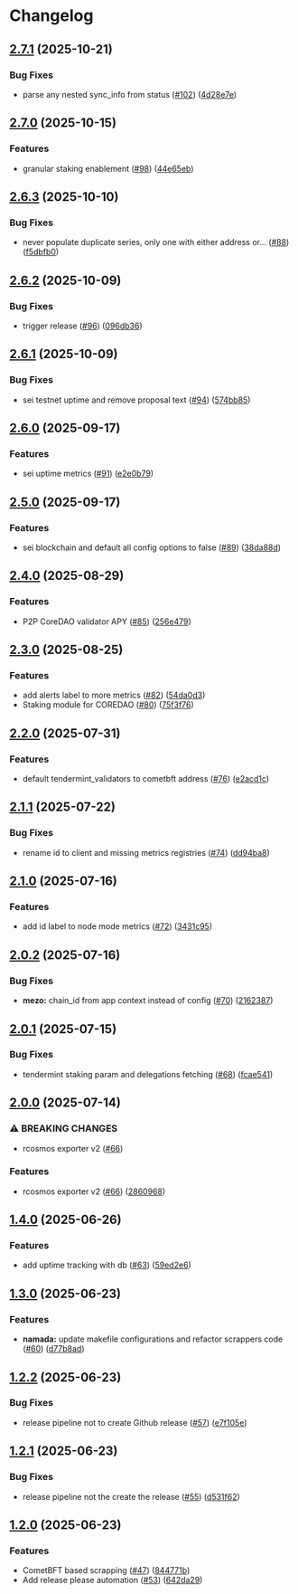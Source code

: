 # Changelog

## [2.7.1](https://github.com/p2p-org/rcosmos-exporter/compare/v2.7.0...v2.7.1) (2025-10-21)


### Bug Fixes

* parse any nested sync_info from status ([#102](https://github.com/p2p-org/rcosmos-exporter/issues/102)) ([4d28e7e](https://github.com/p2p-org/rcosmos-exporter/commit/4d28e7eb143cefe0b511835a264376c3a8bd9d18))

## [2.7.0](https://github.com/p2p-org/rcosmos-exporter/compare/v2.6.3...v2.7.0) (2025-10-15)


### Features

* granular staking enablement ([#98](https://github.com/p2p-org/rcosmos-exporter/issues/98)) ([44e65eb](https://github.com/p2p-org/rcosmos-exporter/commit/44e65eb60f3dd1f0b52c8397f350d96b8312d95e))

## [2.6.3](https://github.com/p2p-org/rcosmos-exporter/compare/v2.6.2...v2.6.3) (2025-10-10)


### Bug Fixes

* never populate duplicate series, only one with either address or… ([#88](https://github.com/p2p-org/rcosmos-exporter/issues/88)) ([f5dbfb0](https://github.com/p2p-org/rcosmos-exporter/commit/f5dbfb0e01f2bf14dcb2c494427b7b1e15674194))

## [2.6.2](https://github.com/p2p-org/rcosmos-exporter/compare/v2.6.1...v2.6.2) (2025-10-09)


### Bug Fixes

* trigger release ([#96](https://github.com/p2p-org/rcosmos-exporter/issues/96)) ([096db36](https://github.com/p2p-org/rcosmos-exporter/commit/096db362df2af086cd7d8efd004e18758b3c72fd))

## [2.6.1](https://github.com/p2p-org/rcosmos-exporter/compare/v2.6.0...v2.6.1) (2025-10-09)


### Bug Fixes

* sei testnet uptime and remove proposal text ([#94](https://github.com/p2p-org/rcosmos-exporter/issues/94)) ([574bb85](https://github.com/p2p-org/rcosmos-exporter/commit/574bb85e82a46d3d39539c71437bae3d1497126a))

## [2.6.0](https://github.com/p2p-org/rcosmos-exporter/compare/v2.5.0...v2.6.0) (2025-09-17)


### Features

* sei uptime metrics ([#91](https://github.com/p2p-org/rcosmos-exporter/issues/91)) ([e2e0b79](https://github.com/p2p-org/rcosmos-exporter/commit/e2e0b7954eafb7b96195da564c025e9c9fc202e5))

## [2.5.0](https://github.com/p2p-org/rcosmos-exporter/compare/v2.4.0...v2.5.0) (2025-09-17)


### Features

* sei blockchain and default all config options to false ([#89](https://github.com/p2p-org/rcosmos-exporter/issues/89)) ([38da88d](https://github.com/p2p-org/rcosmos-exporter/commit/38da88d4e128d1023655993715e6997027750f38))

## [2.4.0](https://github.com/p2p-org/rcosmos-exporter/compare/v2.3.0...v2.4.0) (2025-08-29)


### Features

* P2P CoreDAO validator APY ([#85](https://github.com/p2p-org/rcosmos-exporter/issues/85)) ([256e479](https://github.com/p2p-org/rcosmos-exporter/commit/256e479272f5dfee0c710bcf3e844ef54e5097e2))

## [2.3.0](https://github.com/p2p-org/rcosmos-exporter/compare/v2.2.2...v2.3.0) (2025-08-25)


### Features

* add alerts label to more metrics ([#82](https://github.com/p2p-org/rcosmos-exporter/issues/82)) ([54da0d3](https://github.com/p2p-org/rcosmos-exporter/commit/54da0d372790829651dffb89f0788c44d8fb0094))
* Staking module for COREDAO ([#80](https://github.com/p2p-org/rcosmos-exporter/issues/80)) ([75f3f76](https://github.com/p2p-org/rcosmos-exporter/commit/75f3f7696248a45116c52e8fd8607777e047a2f6))

## [2.2.0](https://github.com/p2p-org/rcosmos-exporter/compare/v2.1.1...v2.2.0) (2025-07-31)


### Features

* default tendermint_validators to cometbft address ([#76](https://github.com/p2p-org/rcosmos-exporter/issues/76)) ([e2acd1c](https://github.com/p2p-org/rcosmos-exporter/commit/e2acd1cce0ddaafa4730ff97ed6cde07c84227b8))

## [2.1.1](https://github.com/p2p-org/rcosmos-exporter/compare/v2.1.0...v2.1.1) (2025-07-22)


### Bug Fixes

* rename id to client and missing metrics registries ([#74](https://github.com/p2p-org/rcosmos-exporter/issues/74)) ([dd94ba8](https://github.com/p2p-org/rcosmos-exporter/commit/dd94ba8f6d6456d5a97f92dc3e4812fca5e29eab))

## [2.1.0](https://github.com/p2p-org/rcosmos-exporter/compare/v2.0.2...v2.1.0) (2025-07-16)


### Features

* add id label to node mode metrics ([#72](https://github.com/p2p-org/rcosmos-exporter/issues/72)) ([3431c95](https://github.com/p2p-org/rcosmos-exporter/commit/3431c9563d12b09edcca794b480e7e721c3a80d4))

## [2.0.2](https://github.com/p2p-org/rcosmos-exporter/compare/v2.0.1...v2.0.2) (2025-07-16)


### Bug Fixes

* **mezo:** chain_id from app context instead of config ([#70](https://github.com/p2p-org/rcosmos-exporter/issues/70)) ([2162387](https://github.com/p2p-org/rcosmos-exporter/commit/2162387822d2647589dfb0024579ba212e69b629))

## [2.0.1](https://github.com/p2p-org/rcosmos-exporter/compare/v2.0.0...v2.0.1) (2025-07-15)


### Bug Fixes

* tendermint staking param and delegations fetching ([#68](https://github.com/p2p-org/rcosmos-exporter/issues/68)) ([fcae541](https://github.com/p2p-org/rcosmos-exporter/commit/fcae54193e2f6b3fa6dba3ed1ee496ff778c1be2))

## [2.0.0](https://github.com/p2p-org/rcosmos-exporter/compare/v1.4.0...v2.0.0) (2025-07-14)


### ⚠ BREAKING CHANGES

* rcosmos exporter v2 ([#66](https://github.com/p2p-org/rcosmos-exporter/issues/66))

### Features

* rcosmos exporter v2 ([#66](https://github.com/p2p-org/rcosmos-exporter/issues/66)) ([2860968](https://github.com/p2p-org/rcosmos-exporter/commit/2860968b23445bb5ab559b684a70e1d213392f93))

## [1.4.0](https://github.com/p2p-org/rcosmos-exporter/compare/v1.3.0...v1.4.0) (2025-06-26)


### Features

* add uptime tracking with db ([#63](https://github.com/p2p-org/rcosmos-exporter/issues/63)) ([59ed2e6](https://github.com/p2p-org/rcosmos-exporter/commit/59ed2e6b97bca419c7d1e4dd2e6187d2fb14c4b8))

## [1.3.0](https://github.com/p2p-org/rcosmos-exporter/compare/v1.2.2...v1.3.0) (2025-06-23)


### Features

* **namada:** update makefile configurations and refactor scrappers code ([#60](https://github.com/p2p-org/rcosmos-exporter/issues/60)) ([d77b8ad](https://github.com/p2p-org/rcosmos-exporter/commit/d77b8add14fb938ef8e37addf6f1dc3a0717aaaa))

## [1.2.2](https://github.com/p2p-org/rcosmos-exporter/compare/v1.2.1...v1.2.2) (2025-06-23)


### Bug Fixes

* release pipeline not to create Github release ([#57](https://github.com/p2p-org/rcosmos-exporter/issues/57)) ([e7f105e](https://github.com/p2p-org/rcosmos-exporter/commit/e7f105e6d3402f2f1a193aefe04aef07ecede9a0))

## [1.2.1](https://github.com/p2p-org/rcosmos-exporter/compare/v1.2.0...v1.2.1) (2025-06-23)


### Bug Fixes

* release pipeline not the create the release ([#55](https://github.com/p2p-org/rcosmos-exporter/issues/55)) ([d531f62](https://github.com/p2p-org/rcosmos-exporter/commit/d531f6238d40bbc30b919956460973886c37cadb))

## [1.2.0](https://github.com/p2p-org/rcosmos-exporter/compare/v1.1.9...v1.2.0) (2025-06-23)


### Features

* CometBFT based scrapping ([#47](https://github.com/p2p-org/rcosmos-exporter/issues/47)) ([844771b](https://github.com/p2p-org/rcosmos-exporter/commit/844771bea07baee1f4b290ea1871bfc121e94549))
* Add release please automation ([#53](https://github.com/p2p-org/rcosmos-exporter/issues/53)) ([642da29](https://github.com/p2p-org/rcosmos-exporter/commit/642da29cd2096c9dc952712b0ad742fe9089e440))
